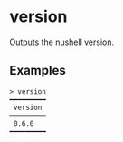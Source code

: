 # version

Outputs the nushell version.

## Examples

```shell
> version
━━━━━━━━━
 version
─────────
 0.6.0
━━━━━━━━━
```
